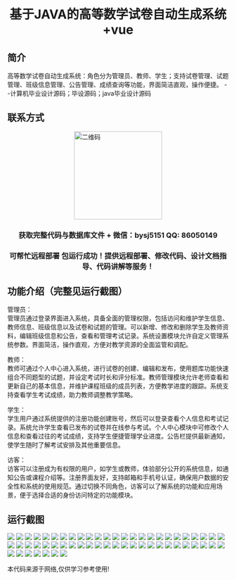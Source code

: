 <p><h1 align="center">基于JAVA的高等数学试卷自动生成系统+vue</h1></p>

## 简介
高等数学试卷自动生成系统：角色分为管理员、教师、学生；支持试卷管理、试题管理、班级信息管理、公告管理、成绩查询等功能，界面简洁直观，操作便捷。    --计算机毕业设计源码；毕设源码；java毕业设计源码


## 联系方式
<img src="https://bs-1329754181.cos.ap-shanghai.myqcloud.com/wx.jpg" alt="二维码" style="display: block; margin: 0 auto;" width="200px">
<p><h3 align="center">获取完整代码与数据库文件 + 微信：bysj5151 QQ: 86050149</h3></p>
<p><h3 align="center">可帮忙远程部署 包运行成功！提供远程部署、修改代码、设计文档指导、代码讲解等服务！</h3></p>

## 功能介绍（完整见运行截图）
管理员：  
管理员通过登录界面进入系统，具备全面的管理权限，包括访问和维护学生信息、教师信息、班级信息以及试卷和试题的管理。可以新增、修改和删除学生及教师资料，编辑班级信息和公告，查看和管理考试记录。系统设置模块允许自定义管理系统参数。界面简洁，操作直观，方便对教学资源的全面监管和调配。

教师：  
教师可通过个人中心进入系统，进行试卷的创建、编辑和发布，使用题库功能快速组合不同题型的试题，并设定考试时长和评分标准。教师管理模块允许老师查看和更新自己的基本信息，并维护课程班级的成员列表，方便教学进度的跟踪。系统支持查看学生考试成绩，助力教师调整教学策略。

学生：  
学生用户通过系统提供的注册功能创建账号，然后可以登录查看个人信息和考试记录。系统允许学生查看已发布的试卷并在线参与考试。个人中心模块中可修改个人信息和查看过往的考试成绩，支持学生便捷管理学业进度。公告栏提供最新通知，使学生随时了解考试安排及其他重要信息。

访客：  
访客可以注册成为有权限的用户，如学生或教师，体验部分公开的系统信息，如通知公告或课程介绍等。注册界面友好，支持邮箱和手机号认证，确保用户数据的安全性和系统的使用规范。通过切换不同角色，访客可以了解系统的功能和应用场景，便于选择合适的身份访问特定的功能模块。


## 运行截图
![](https://bs-1329754181.cos.ap-shanghai.myqcloud.com/ssm/HigherMathematicsExamAutoGenerator/img/001.jpg)
![](https://bs-1329754181.cos.ap-shanghai.myqcloud.com/ssm/HigherMathematicsExamAutoGenerator/img/002.jpg)
![](https://bs-1329754181.cos.ap-shanghai.myqcloud.com/ssm/HigherMathematicsExamAutoGenerator/img/003.jpg)
![](https://bs-1329754181.cos.ap-shanghai.myqcloud.com/ssm/HigherMathematicsExamAutoGenerator/img/004.jpg)
![](https://bs-1329754181.cos.ap-shanghai.myqcloud.com/ssm/HigherMathematicsExamAutoGenerator/img/005.jpg)
![](https://bs-1329754181.cos.ap-shanghai.myqcloud.com/ssm/HigherMathematicsExamAutoGenerator/img/006.jpg)
![](https://bs-1329754181.cos.ap-shanghai.myqcloud.com/ssm/HigherMathematicsExamAutoGenerator/img/007.jpg)
![](https://bs-1329754181.cos.ap-shanghai.myqcloud.com/ssm/HigherMathematicsExamAutoGenerator/img/008.jpg)
![](https://bs-1329754181.cos.ap-shanghai.myqcloud.com/ssm/HigherMathematicsExamAutoGenerator/img/009.jpg)
![](https://bs-1329754181.cos.ap-shanghai.myqcloud.com/ssm/HigherMathematicsExamAutoGenerator/img/010.jpg)
![](https://bs-1329754181.cos.ap-shanghai.myqcloud.com/ssm/HigherMathematicsExamAutoGenerator/img/011.jpg)
![](https://bs-1329754181.cos.ap-shanghai.myqcloud.com/ssm/HigherMathematicsExamAutoGenerator/img/012.jpg)
![](https://bs-1329754181.cos.ap-shanghai.myqcloud.com/ssm/HigherMathematicsExamAutoGenerator/img/013.jpg)
![](https://bs-1329754181.cos.ap-shanghai.myqcloud.com/ssm/HigherMathematicsExamAutoGenerator/img/014.jpg)
![](https://bs-1329754181.cos.ap-shanghai.myqcloud.com/ssm/HigherMathematicsExamAutoGenerator/img/015.jpg)
![](https://bs-1329754181.cos.ap-shanghai.myqcloud.com/ssm/HigherMathematicsExamAutoGenerator/img/016.jpg)
![](https://bs-1329754181.cos.ap-shanghai.myqcloud.com/ssm/HigherMathematicsExamAutoGenerator/img/017.jpg)
![](https://bs-1329754181.cos.ap-shanghai.myqcloud.com/ssm/HigherMathematicsExamAutoGenerator/img/018.jpg)
![](https://bs-1329754181.cos.ap-shanghai.myqcloud.com/ssm/HigherMathematicsExamAutoGenerator/img/019.jpg)
![](https://bs-1329754181.cos.ap-shanghai.myqcloud.com/ssm/HigherMathematicsExamAutoGenerator/img/020.jpg)
![](https://bs-1329754181.cos.ap-shanghai.myqcloud.com/ssm/HigherMathematicsExamAutoGenerator/img/021.jpg)
![](https://bs-1329754181.cos.ap-shanghai.myqcloud.com/ssm/HigherMathematicsExamAutoGenerator/img/022.jpg)
![](https://bs-1329754181.cos.ap-shanghai.myqcloud.com/ssm/HigherMathematicsExamAutoGenerator/img/023.jpg)
![](https://bs-1329754181.cos.ap-shanghai.myqcloud.com/ssm/HigherMathematicsExamAutoGenerator/img/024.jpg)
![](https://bs-1329754181.cos.ap-shanghai.myqcloud.com/ssm/HigherMathematicsExamAutoGenerator/img/025.jpg)
![](https://bs-1329754181.cos.ap-shanghai.myqcloud.com/ssm/HigherMathematicsExamAutoGenerator/img/026.jpg)
![](https://bs-1329754181.cos.ap-shanghai.myqcloud.com/ssm/HigherMathematicsExamAutoGenerator/img/027.jpg)
![](https://bs-1329754181.cos.ap-shanghai.myqcloud.com/ssm/HigherMathematicsExamAutoGenerator/img/028.jpg)
![](https://bs-1329754181.cos.ap-shanghai.myqcloud.com/ssm/HigherMathematicsExamAutoGenerator/img/029.jpg)
![](https://bs-1329754181.cos.ap-shanghai.myqcloud.com/ssm/HigherMathematicsExamAutoGenerator/img/030.jpg)
![](https://bs-1329754181.cos.ap-shanghai.myqcloud.com/ssm/HigherMathematicsExamAutoGenerator/img/031.jpg)
![](https://bs-1329754181.cos.ap-shanghai.myqcloud.com/ssm/HigherMathematicsExamAutoGenerator/img/032.jpg)
![](https://bs-1329754181.cos.ap-shanghai.myqcloud.com/ssm/HigherMathematicsExamAutoGenerator/img/033.jpg)
![](https://bs-1329754181.cos.ap-shanghai.myqcloud.com/ssm/HigherMathematicsExamAutoGenerator/img/034.jpg)
![](https://bs-1329754181.cos.ap-shanghai.myqcloud.com/ssm/HigherMathematicsExamAutoGenerator/img/035.jpg)
![](https://bs-1329754181.cos.ap-shanghai.myqcloud.com/ssm/HigherMathematicsExamAutoGenerator/img/036.jpg)
![](https://bs-1329754181.cos.ap-shanghai.myqcloud.com/ssm/HigherMathematicsExamAutoGenerator/img/037.jpg)
![](https://bs-1329754181.cos.ap-shanghai.myqcloud.com/ssm/HigherMathematicsExamAutoGenerator/img/038.jpg)
![](https://bs-1329754181.cos.ap-shanghai.myqcloud.com/ssm/HigherMathematicsExamAutoGenerator/img/039.jpg)
![](https://bs-1329754181.cos.ap-shanghai.myqcloud.com/ssm/HigherMathematicsExamAutoGenerator/img/040.jpg)
![](https://bs-1329754181.cos.ap-shanghai.myqcloud.com/ssm/HigherMathematicsExamAutoGenerator/img/041.jpg)
![](https://bs-1329754181.cos.ap-shanghai.myqcloud.com/ssm/HigherMathematicsExamAutoGenerator/img/042.jpg)
![](https://bs-1329754181.cos.ap-shanghai.myqcloud.com/ssm/HigherMathematicsExamAutoGenerator/img/043.jpg)
![](https://bs-1329754181.cos.ap-shanghai.myqcloud.com/ssm/HigherMathematicsExamAutoGenerator/img/044.jpg)
![](https://bs-1329754181.cos.ap-shanghai.myqcloud.com/ssm/HigherMathematicsExamAutoGenerator/img/045.jpg)
![](https://bs-1329754181.cos.ap-shanghai.myqcloud.com/ssm/HigherMathematicsExamAutoGenerator/img/046.jpg)
![](https://bs-1329754181.cos.ap-shanghai.myqcloud.com/ssm/HigherMathematicsExamAutoGenerator/img/047.jpg)
![](https://bs-1329754181.cos.ap-shanghai.myqcloud.com/ssm/HigherMathematicsExamAutoGenerator/img/048.jpg)
![](https://bs-1329754181.cos.ap-shanghai.myqcloud.com/ssm/HigherMathematicsExamAutoGenerator/img/049.jpg)
![](https://bs-1329754181.cos.ap-shanghai.myqcloud.com/ssm/HigherMathematicsExamAutoGenerator/img/050.jpg)
![](https://bs-1329754181.cos.ap-shanghai.myqcloud.com/ssm/HigherMathematicsExamAutoGenerator/img/051.jpg)
![](https://bs-1329754181.cos.ap-shanghai.myqcloud.com/ssm/HigherMathematicsExamAutoGenerator/img/052.jpg)
![](https://bs-1329754181.cos.ap-shanghai.myqcloud.com/ssm/HigherMathematicsExamAutoGenerator/img/053.jpg)
![](https://bs-1329754181.cos.ap-shanghai.myqcloud.com/ssm/HigherMathematicsExamAutoGenerator/img/054.jpg)
![](https://bs-1329754181.cos.ap-shanghai.myqcloud.com/ssm/HigherMathematicsExamAutoGenerator/img/055.jpg)
![](https://bs-1329754181.cos.ap-shanghai.myqcloud.com/ssm/HigherMathematicsExamAutoGenerator/img/056.jpg)
![](https://bs-1329754181.cos.ap-shanghai.myqcloud.com/ssm/HigherMathematicsExamAutoGenerator/img/057.jpg)

<p>本代码来源于网络,仅供学习参考使用!</p>
